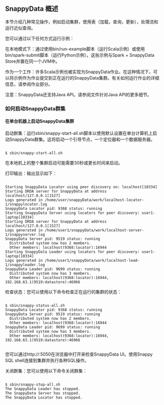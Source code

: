 ## SnappyData 概述
本节介绍几种常见操作，例如启动集群，使用表（加载，查询，更新），处理流和运行近似查询。


您可以通过以下任何方式运行示例：

在本地模式下：通过使用bin/run-example脚本（运行Scala示例）或使用bin/spark-submit脚本（运行Python示例）。这些示例与Spark + SnappyData Store并置在同一个JVM中。

作为一个工作：许多Scala示例也被实现为SnappyData作业。在这种情况下，可以将示例作为作业提交到正在运行的SnappyData集群。有关如何运行作业的详细信息，请参阅作业部分。

注意：SnappyData还支持Java API。请参阅文件针对Java API的更多细节。


### 如何启动SnappyData群集
#### 在单台机器上启动SnappyData集群

启动群集：运行sbin/snappy-start-all.sh脚本以使用默认设置在单台计算机上启动SnappyData群集。这将启动一个引导节点，一个定位器和一个数据服务器。

<code>
$ sbin/snappy-start-all.sh
</code>

在本地机上的整个集群启动可能需要30秒或更长时间来启动。

打印输出：输出显示如下：

<code>
Starting SnappyData Locator using peer discovery on: localhost[10334]
Starting DRDA server for SnappyData at address localhost/127.0.0.1[1527]
Logs generated in /home/user/snappyData/work/localhost-locator-1/snappylocator.log
SnappyData Locator pid: 9368 status: running
Starting SnappyData Server using locators for peer discovery: user1-laptop[10334]
Starting DRDA server for SnappyData at address localhost/127.0.0.1[1527]
Logs generated in /home/user1/snappyData/work/localhost-server-1/snappyserver.log
SnappyData Server pid: 9519 status: running
  Distributed system now has 2 members.
  Other members: localhost(9368:locator)<v0>:16944
Starting SnappyData Leader using locators for peer discovery: user1-laptop[10334]
Logs generated in /home/user1/snappyData/work/localhost-lead-1/snappyleader.log
SnappyData Leader pid: 9699 status: running
  Distributed system now has 3 members.
  Other members: localhost(9368:locator)<v0>:16944, 192.168.63.1(9519:datastore)<v1>:46966
</code>

检查状态：您可以使用以下命令检查正在运行的集群的状态：

<code>
$ sbin/snappy-status-all.sh
SnappyData Locator pid: 9368 status: running
SnappyData Server pid: 9519 status: running
  Distributed system now has 2 members.
  Other members: localhost(9368:locator)<v0>:16944
SnappyData Leader pid: 9699 status: running
  Distributed system now has 3 members.
  Other members: localhost(9368:locator)<v0>:16944, 192.168.63.1(9519:datastore)<v1>:46966

</code>

您可以通过http://<leadHostname>:5050在浏览器中打开来检查SnappyData UI。使用Snappy SQL shell连接到集群并执行各种SQL操作。

关闭群集：您可以使用以下命令关闭群集：

<code>
$ sbin/snappy-stop-all.sh
The SnappyData Leader has stopped.
The SnappyData Server has stopped.
The SnappyData Locator has stopped.
</code> 

### 



### 


### 










































